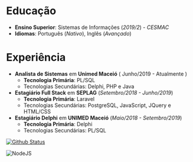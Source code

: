 #  Educação
 - **Ensino Superior**: Sistemas de Informações (_2019/2_) - *CESMAC*
-  **Idiomas**: Português (_*Nativo*_), Inglês (_*Avançado*_) 

# Experiência
-   **Analista de Sistemas**  em  **Unimed Maceió**  ( Junho/2019 - Atualmente )
    -   **Tecnologia Primária**: PL/SQL
    -   Tecnologias Secundárias: Delphi, PHP e Java
-   **Estagiário Full Stack**  em  **SEPLAG**  (_Setembro/2018 - Junho/2019_)
    -   **Tecnologia Primária**: Laravel
    -   Tecnologias Secundárias: PostgreSQL, JavaScript, JQuery e HTML/CSS
-   **Estagiário Delphi**  em  **UNIMED Maceió**  (_Maio/2018 - Setembro/2019_)
    -   **Tecnologia Primária**:  Delphi
    -   Tecnologias Secundárias: PL/SQL
 
[![Github Status](https://github-readme-stats.vercel.app/api?username=a3vezes&show_icons=true&title_color=333&icon_color=FFD900&text_color=9f9f9f&bg_color=f5f5f5)](https://github.com/a3vezes/a3vezes)

<img alt="NodeJS" src="https://img.shields.io/badge/node.js%20-%2343853D.svg?&style=for-the-badge&logo=node.js&logoColor=white"/>
